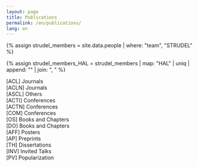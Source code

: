 ```yaml
---
layout: page
title: Publications
permalink: /en/publications/
lang: en
---
```


{% assign strudel_members = site.data.people | where: "team", "STRUDEL" %}

{% assign strudel_members_HAL = strudel_members | map: "HAL" | uniq | append: "" | join: ", " %}

<script src="../../assets/js/hal.js" charset="utf-8"></script>

<div id="pubACL">
  [ACL] Journals
</div>

<div id="pubACLN">
  [ACLN] Journals
</div>

<div id="pubASCL">
  [ASCL] Others
</div>

<div id="pubACTI">
  [ACTI] Conferences
</div>

<div id="pubACTN">
  [ACTN] Conferences
</div>

<div id="pubCOM">
  [COM] Conferences
</div>

<div id="pubOS">
  [OS] Books and Chapters
</div>

<div id="pubDO">
  [DO] Books and Chapters
</div>

<div id="pubAFF">
  [AFF] Posters
</div>

<div id="pubAP">
  [AP] Preprints
</div>

<div id="pubTH">
  [TH] Dissertations
</div>

<div id="pubINV">
  [INV] Invited Talks
</div>

<div id="pubPV">
  [PV] Popularization
</div>

<script defer>
  getPublicationsAuthor({{ strudel_members_HAL }});
</script>
